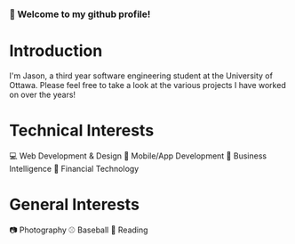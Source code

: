 ### 👋 Welcome to my github profile!
# Introduction
I'm Jason, a third year software engineering student at the University of Ottawa. Please feel free to take a look at the various projects I have worked on over the years!
# Technical Interests
💻 Web Development & Design
📱 Mobile/App Development
💼 Business Intelligence
🏦 Financial Technology 
# General Interests
📷 Photography 
⚾ Baseball 
📕 Reading 
